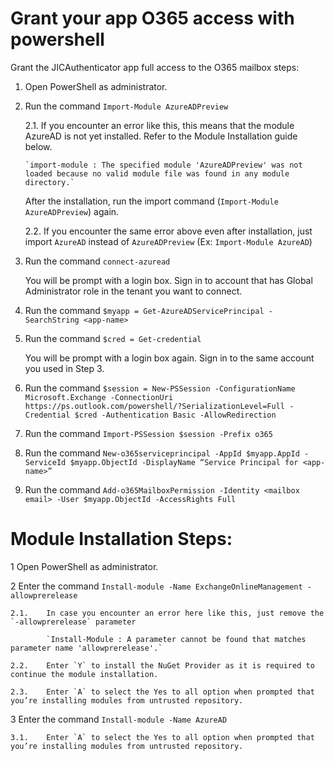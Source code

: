 # Grant your app O365 access with powershell

Grant the JICAuthenticator app full access to the O365 mailbox steps:

1.	Open PowerShell as administrator.
2.	Run the command `Import-Module AzureADPreview`

  	2.1.	If you encounter an error like this, this means that the module AzureAD is not yet installed. Refer to the Module Installation guide below.
  
		`import-module : The specified module 'AzureADPreview' was not loaded because no valid module file was found in any module directory.`

    After the installation, run the import command (`Import-Module AzureADPreview`) again.

  	2.2.	If you encounter the same error above even after installation, just import `AzureAD` instead of `AzureADPreview` (Ex: `Import-Module AzureAD`)

3.	Run the command `connect-azuread`

  	You will be prompt with a login box. Sign in to account that has Global Administrator role in the tenant you want to connect.
 
4.	Run the command `$myapp = Get-AzureADServicePrincipal -SearchString <app-name>`

5.	Run the command `$cred = Get-credential`

  	You will be prompt with a login box again. Sign in to the same account you used in Step 3.
 
6.	Run the command `$session = New-PSSession -ConfigurationName Microsoft.Exchange -ConnectionUri https://ps.outlook.com/powershell/?SerializationLevel=Full -Credential $cred -Authentication Basic -AllowRedirection`

7.	Run the command `Import-PSSession $session -Prefix o365`

8.	Run the command `New-o365serviceprincipal -AppId $myapp.AppId -ServiceId $myapp.ObjectId -DisplayName “Service Principal for <app-name>”`

9.	Run the command `Add-o365MailboxPermission -Identity <mailbox email> -User $myapp.ObjectId -AccessRights Full`


# Module Installation Steps:

1	Open PowerShell as administrator.

2	Enter the command `Install-module -Name ExchangeOnlineManagement -allowprerelease`

  	2.1.	In case you encounter an error here like this, just remove the `-allowprerelease` parameter

    		`Install-Module : A parameter cannot be found that matches parameter name 'allowprerelease'.`

  	2.2.	Enter `Y` to install the NuGet Provider as it is required to continue the module installation.

  	2.3.	Enter `A` to select the Yes to all option when prompted that you’re installing modules from untrusted repository.

3	Enter the command `Install-module -Name AzureAD`

  	3.1.	Enter `A` to select the Yes to all option when prompted that you’re installing modules from untrusted repository.
